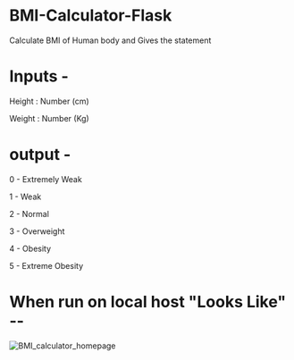 # BMI-Calculator-Flask
Calculate BMI of Human body and Gives the statement


# Inputs -
Height : Number (cm)

Weight : Number (Kg)

# output -

0 - Extremely Weak

1 - Weak

2 - Normal

3 - Overweight

4 - Obesity

5 - Extreme Obesity



# When run on local host "Looks Like" --

![BMI_calculator_homepage](https://user-images.githubusercontent.com/65892434/94892589-b0a8d600-04a2-11eb-8317-f39c5ea1164d.JPG)
